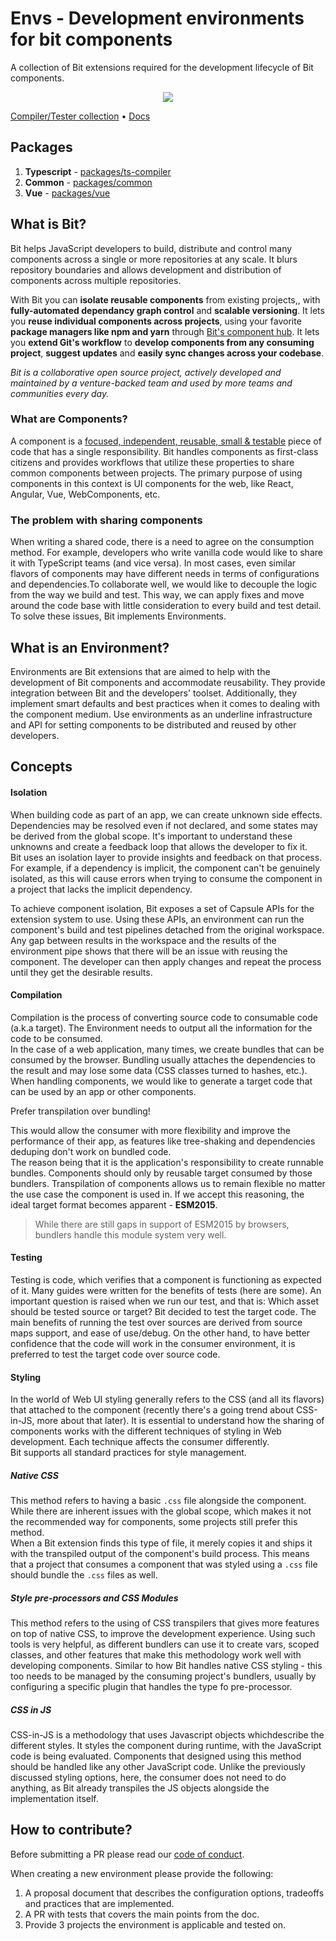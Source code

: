 # Envs - Development environments for bit components

A collection of Bit extensions required for the development lifecycle of Bit components.

<p align="center">
  <a href="https://bit.dev/bit/envs"><img src="https://storage.googleapis.com/bit-docs/Screen%20Shot%202019-06-06%20at%201.26.32%20PM.png"></a>
</p>

[Compiler/Tester collection](https://bit.dev/bit/envs) • [Docs](https://docs.bit.dev/docs/building-components.html)

## Packages

1. **Typescript** - [packages/ts-compiler](https://github.com/teambit/envs/tree/master/packages/ts-compiler)
2. **Common** - [packages/common](https://github.com/teambit/envs/tree/master/packages/common)
3. **Vue** - [packages/vue](https://github.com/teambit/envs/tree/master/packages/vue)

## What is Bit?

Bit helps JavaScript developers to build, distribute and control many components across a single or more repositories at any scale. It blurs repository boundaries and allows development and distribution of components across multiple repositories. 

With Bit you can **isolate reusable components** from existing projects,, with **fully-automated dependancy graph control** and **scalable versioning**. It lets you **reuse individual components across projects**, using your favorite **package managers like npm and yarn** through [Bit's component hub](https://bit.dev). It lets you **extend Git's workflow** to **develop components from any consuming project**, **suggest updates** and **easily sync changes across your codebase**.

*Bit is a collaborative open source project, actively developed and maintained by a venture-backed team and used by more teams and communities every day.*

### What are Components?

A component is a [focused, independent, reusable, small & testable](https://addyosmani.com/first/) piece of code that has a single responsibility. Bit handles components as first-class citizens and provides workflows that utilize these properties to share common components between projects. The primary purpose of using components in this context is UI components for the web, like React, Angular, Vue, WebComponents, etc.

### The problem with sharing components

When writing a shared code, there is a need to agree on the consumption method. For example, developers who write vanilla code would like to share it with TypeScript teams (and vice versa). In most cases, even similar flavors of components may have different needs in terms of configurations and dependencies.To collaborate well, we would like to decouple the logic from the way we build and test. This way, we can apply fixes and move around the code base with little consideration to every build and test detail. To solve these issues, Bit implements Environments.

## What is an Environment?

Environments are Bit extensions that are aimed to help with the development of Bit components and accommodate reusability. They provide integration between Bit and the developers' toolset. Additionally, they implement smart defaults and best practices when it comes to dealing with the component medium. Use environments as an underline infrastructure and API for setting components to be distributed and reused by other developers.

## Concepts

#### Isolation

When building code as part of an app, we can create unknown side effects. Dependencies may be resolved even if not declared, and some states may be derived from the global scope. It's important to understand these unknowns and create a feedback loop that allows the developer to fix it.  
Bit uses an isolation layer to provide insights and feedback on that process. For example, if a dependency is implicit, the component can't be genuinely isolated, as this will cause errors when trying to consume the component in a project that lacks the implicit dependency.

To achieve component isolation, Bit exposes a set of Capsule APIs for the extension system to use. Using these APIs, an environment can run the component's build and test pipelines detached from the original workspace.  
Any gap between results in the workspace and the results of the environment pipe shows that there will be an issue with reusing the component. The developer can then apply changes and repeat the process until they get the desirable results.

#### Compilation

Compilation is the process of converting source code to consumable code (a.k.a target). The Environment needs to output all the information for the code to be consumed.  
In the case of a web application, many times, we create bundles that can be consumed by the browser. Bundling usually attaches the dependencies to the result and may lose some data (CSS classes turned to hashes, etc.). When handling components, we would like to generate a target code that can be used by an app or other components.

Prefer transpilation over bundling!

This would allow the consumer with more flexibility and improve the performance of their app, as features like tree-shaking and dependencies deduping don't work on bundled code.  
The reason being that it is the application's responsibility to create runnable bundles. Components should only by reusable target consumed by those bundlers. Transpilation of components allows us to remain flexible no matter the use case the component is used in. If we accept this reasoning, the ideal target format becomes apparent - **ESM2015**.

> While there are still gaps in support of ESM2015 by browsers, bundlers handle this module system very well.

#### Testing

Testing is code, which verifies that a component is functioning as expected of it. Many guides were written for the benefits of tests (here are some). An important question is raised when we run our test, and that is: Which asset should be tested source or target? Bit decided to test the target code. The main benefits of running the test over sources are derived from source maps support, and ease of use/debug. On the other hand, to have better confidence that the code will work in the consumer environment, it is preferred to test the target code over source code.

#### Styling

In the world of Web UI styling generally refers to the CSS (and all its flavors) that attached to the component (recently there's a going trend about CSS-in-JS, more about that later). It is essential to understand how the sharing of components works with the different techniques of styling in Web development. Each technique affects the consumer differently.  
Bit supports all standard practices for style management.

##### Native CSS

This method refers to having a basic `.css` file alongside the component. While there are inherent issues with the global scope, which makes it not the recommended way for components, some projects still prefer this method.  
When a Bit extension finds this type of file, it merely copies it and ships it with the transpiled output of the component's build process. This means that a project that consumes a component that was styled using a `.css` file should bundle the `.css` files as well.

##### Style pre-processors and CSS Modules

This method refers to the using of CSS transpilers that gives more features on top of native CSS, to improve the development experience. Using such tools is very helpful, as different bundlers can use it to create vars, scoped classes, and other features that make this methodology work well with developing components. Similar to how Bit handles native CSS styling - this too needs to be managed by the consuming project's bundlers, usually by configuring a specific plugin that handles the type fo pre-processor.

##### CSS in JS

CSS-in-JS is a methodology that uses Javascript objects whichdescribe the different styles. It styles the component during runtime, with the JavaScript code is being evaluated. Components that designed using this method should be handled like any other JavaScript code. Unlike the previously discussed styling options, here, the consumer does not need to do anything, as Bit already transpiles the JS objects alongside the implementation itself.

## How to contribute?

Before submitting a PR please read our [code of conduct](https://github.com/teambit/bit/blob/master/CODE_OF_CONDUCT.md).

When creating a new environment please provide the following:

1. A proposal document that describes the configuration options, tradeoffs and practices that are implemented.
2. A PR with tests that covers the main points from the doc.
3. Provide 3 projects the environment is applicable and tested on.
